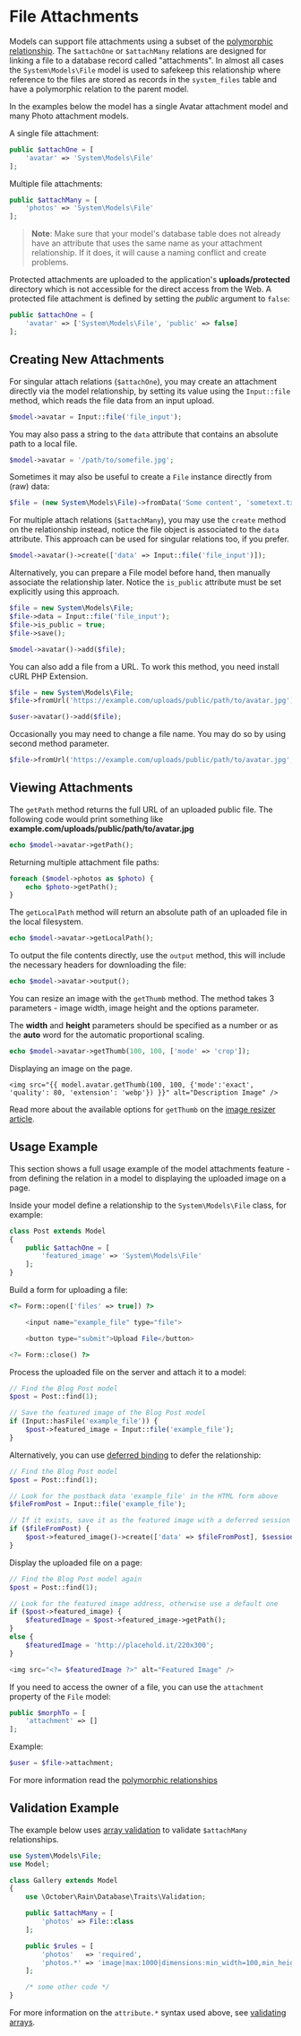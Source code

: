 # File Attachments

Models can support file attachments using a subset of the [polymorphic relationship](../database/relations.md#polymorphic-relations). The `$attachOne` or `$attachMany` relations are designed for linking a file to a database record called "attachments". In almost all cases the `System\Models\File` model is used to safekeep this relationship where reference to the files are stored as records in the `system_files` table and have a polymorphic relation to the parent model.

In the examples below the model has a single Avatar attachment model and many Photo attachment models.

A single file attachment:

```php
public $attachOne = [
    'avatar' => 'System\Models\File'
];
```

Multiple file attachments:

```php
public $attachMany = [
    'photos' => 'System\Models\File'
];
```

> **Note**: Make sure that your model's database table does not already have an attribute that uses the same name as your attachment relationship. If it does, it will cause a naming conflict and create problems.

Protected attachments are uploaded to the application's **uploads/protected** directory which is not accessible for the direct access from the Web. A protected file attachment is defined by setting the *public* argument to `false`:

```php
public $attachOne = [
    'avatar' => ['System\Models\File', 'public' => false]
];
```

## Creating New Attachments

For singular attach relations (`$attachOne`), you may create an attachment directly via the model relationship, by setting its value using the `Input::file` method, which reads the file data from an input upload.

```php
$model->avatar = Input::file('file_input');
```

You may also pass a string to the `data` attribute that contains an absolute path to a local file.

```php
$model->avatar = '/path/to/somefile.jpg';
```

Sometimes it may also be useful to create a `File` instance directly from (raw) data:

```php
$file = (new System\Models\File)->fromData('Some content', 'sometext.txt');
```

For multiple attach relations (`$attachMany`), you may use the `create` method on the relationship instead, notice the file object is associated to the `data` attribute. This approach can be used for singular relations too, if you prefer.

```php
$model->avatar()->create(['data' => Input::file('file_input')]);
```

Alternatively, you can prepare a File model before hand, then manually associate the relationship later. Notice the `is_public` attribute must be set explicitly using this approach.

```php
$file = new System\Models\File;
$file->data = Input::file('file_input');
$file->is_public = true;
$file->save();

$model->avatar()->add($file);
```

You can also add a file from a URL. To work this method, you need install cURL PHP Extension.

```php
$file = new System\Models\File;
$file->fromUrl('https://example.com/uploads/public/path/to/avatar.jpg');

$user->avatar()->add($file);
```

Occasionally you may need to change a file name. You may do so by using second method parameter.

```php
$file->fromUrl('https://example.com/uploads/public/path/to/avatar.jpg', 'somefilename.jpg');
```

## Viewing Attachments

The `getPath` method returns the full URL of an uploaded public file. The following code would print something like **example.com/uploads/public/path/to/avatar.jpg**

```php
echo $model->avatar->getPath();
```

Returning multiple attachment file paths:

```php
foreach ($model->photos as $photo) {
    echo $photo->getPath();
}
```

The `getLocalPath` method will return an absolute path of an uploaded file in the local filesystem.

```php
echo $model->avatar->getLocalPath();
```

To output the file contents directly, use the `output` method, this will include the necessary headers for downloading the file:

```php
echo $model->avatar->output();
```

You can resize an image with the `getThumb` method. The method takes 3 parameters - image width, image height and the options parameter.

The **width** and **height** parameters should be specified as a number or as the **auto** word for the automatic proportional scaling.

```php
echo $model->avatar->getThumb(100, 100, ['mode' => 'crop']);
```

Displaying an image on the page.

```twig
<img src="{{ model.avatar.getThumb(100, 100, {'mode':'exact', 'quality': 80, 'extension': 'webp'}) }}" alt="Description Image" />
```

Read more about the available options for `getThumb` on the [image resizer article](../services/resizer.md#resize-parameters).

## Usage Example

This section shows a full usage example of the model attachments feature - from defining the relation in a model to displaying the uploaded image on a page.

Inside your model define a relationship to the `System\Models\File` class, for example:

```php
class Post extends Model
{
    public $attachOne = [
        'featured_image' => 'System\Models\File'
    ];
}
```

Build a form for uploading a file:

```php
<?= Form::open(['files' => true]) ?>

    <input name="example_file" type="file">

    <button type="submit">Upload File</button>

<?= Form::close() ?>
```

Process the uploaded file on the server and attach it to a model:

```php
// Find the Blog Post model
$post = Post::find(1);

// Save the featured image of the Blog Post model
if (Input::hasFile('example_file')) {
    $post->featured_image = Input::file('example_file');
}
```

Alternatively, you can use [deferred binding](../database/relations.md#deferred-binding) to defer the relationship:

```php
// Find the Blog Post model
$post = Post::find(1);

// Look for the postback data 'example_file' in the HTML form above
$fileFromPost = Input::file('example_file');

// If it exists, save it as the featured image with a deferred session key
if ($fileFromPost) {
    $post->featured_image()->create(['data' => $fileFromPost], $sessionKey);
}
```

Display the uploaded file on a page:

```php
// Find the Blog Post model again
$post = Post::find(1);

// Look for the featured image address, otherwise use a default one
if ($post->featured_image) {
    $featuredImage = $post->featured_image->getPath();
}
else {
    $featuredImage = 'http://placehold.it/220x300';
}

<img src="<?= $featuredImage ?>" alt="Featured Image" />
```

If you need to access the owner of a file, you can use the `attachment` property of the `File` model:

```php
public $morphTo = [
    'attachment' => []
];
```

Example:

```php
$user = $file->attachment;
```

For more information read the [polymorphic relationships](../database/relations.md#polymorphic-relations)

## Validation Example

The example below uses [array validation](../services/validation.md#validating-arrays) to validate `$attachMany` relationships.

```php
use System\Models\File;
use Model;

class Gallery extends Model
{
    use \October\Rain\Database\Traits\Validation;

    public $attachMany = [
        'photos' => File::class
    ];

    public $rules = [
        'photos'   => 'required',
        'photos.*' => 'image|max:1000|dimensions:min_width=100,min_height=100'
    ];

    /* some other code */
}
```

For more information on the `attribute.*` syntax used above, see [validating arrays](../services/validation.md#validating-arrays).
